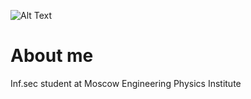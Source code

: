 ![Alt Text](https://steamuserimages-a.akamaihd.net/ugc/1687148509819815702/1D3B88B1113741F5CB3CB97843328E96310AE2BE/?imw=5000&imh=5000&ima=fit&impolicy=Letterbox&imcolor=%23000000&letterbox=false)


# About me

Inf.sec student at Moscow Engineering Physics Institute 
